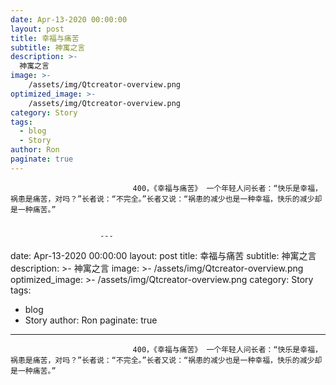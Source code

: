 ```yaml
---
date: Apr-13-2020 00:00:00
layout: post
title: 幸福与痛苦
subtitle: 神寓之言
description: >-
  神寓之言
image: >-
    /assets/img/Qtcreator-overview.png
optimized_image: >-
    /assets/img/Qtcreator-overview.png
category: Story
tags:
  - blog
  - Story
author: Ron
paginate: true
---
```


							　　400，《幸福与痛苦》 一个年轻人问长者：“快乐是幸福，祸患是痛苦，对吗？”长者说：“不完全。”长者又说：“祸患的减少也是一种幸福，快乐的减少却是一种痛苦。”
							
							
						---
date: Apr-13-2020 00:00:00
layout: post
title: 幸福与痛苦
subtitle: 神寓之言
description: >-
  神寓之言
image: >-
    /assets/img/Qtcreator-overview.png
optimized_image: >-
    /assets/img/Qtcreator-overview.png
category: Story
tags:
  - blog
  - Story
author: Ron
paginate: true
---

							　　400，《幸福与痛苦》 一个年轻人问长者：“快乐是幸福，祸患是痛苦，对吗？”长者说：“不完全。”长者又说：“祸患的减少也是一种幸福，快乐的减少却是一种痛苦。”
							
							
						